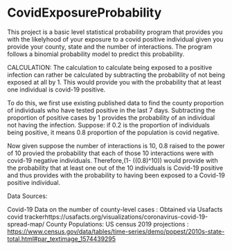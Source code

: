 # CovidExposureProbability

This project is a basic level statistical probability program that provides you with the likelyhood of your exposure to a covid positive individual given you provide your county, state and the number of interactions. The program follows a binomial probability model to predict this probability.

CALCULATION:
The calculation to calculate being exposed to a positive infection can rather be calculated by subtracting the probability of not being exposed at all by 1. This would provide you with the probability that at least one individual is covid-19 positive.

To do this, we first use existing published data to find the county proportion of individuals who have tested positive in the last 7 days. Subtracting the proportion of positive cases by 1 provides the probability of an individual not having the infection. Suppose: if 0.2 is the proportion of individuals being positive, it means 0.8 proportion of the population is covid negative.

Now given suppose the number of interactions is 10, 0.8 raised to the power of 10 provied the probability that each of those 10 interactions were with covid-19 negative individuals. Therefore,(1- ((0.8)^10)) would provide with the probability that at least one out of the 10 individuals is Covid-19 positive and thus provides with the probability to having been exposed to a Covid-19 positive individual.

Data Sources: 

Covid-19 Data on the number of county-level cases : Obtained via Usafacts covid trackerhttps://usafacts.org/visualizations/coronavirus-covid-19-spread-map/
County Populations: US census 2019 projections : https://www.census.gov/data/tables/time-series/demo/popest/2010s-state-total.html#par_textimage_1574439295
